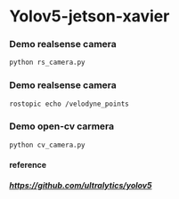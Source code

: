 # Yolov5-jetson-xavier


### Demo realsense camera

```bash
python rs_camera.py
```

### Demo realsense camera

```bash
rostopic echo /velodyne_points
```

### Demo open-cv carmera

```bash
python cv_camera.py
```


#### reference
##### https://github.com/ultralytics/yolov5
